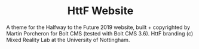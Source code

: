 <h1 align="center">
	HttF Website
</h1>

A theme for the Halfway to the Future 2019 website, built + copyrighted by Martin Porcheron for Bolt CMS (tested with Bolt CMS 3.6). HttF branding (c) Mixed Reality Lab at the University of Nottingham.